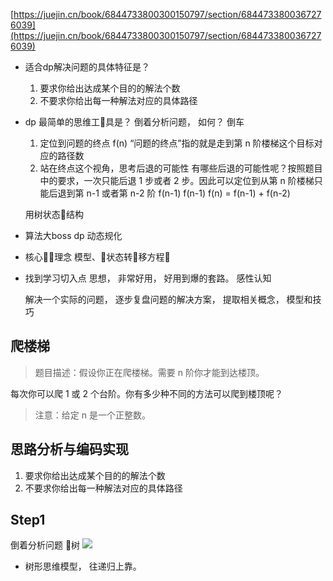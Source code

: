 [https://juejin.cn/book/6844733800300150797/section/6844733800367276039](https://juejin.cn/book/6844733800300150797/section/6844733800367276039)

- 适合dp解决问题的具体特征是？
  1. 要求你给出达成某个目的的解法个数
  2. 不要求你给出每一种解法对应的具体路径

- dp 最简单的思维工具是？
  倒着分析问题， 如何？ 倒车
  1. 定位到问题的终点
  f(n)  “问题的终点”指的就是走到第 n 阶楼梯这个目标对应的路径数
  2. 站在终点这个视角，思考后退的可能性
  有哪些后退的可能性呢？按照题目中的要求，一次只能后退 1 步或者 2 步。因此可以定位到从第 n 阶楼梯只能后退到第 n-1 或者第 n-2 阶
  f(n-1)  f(n-1)
  f(n) = f(n-1) + f(n-2)

  用树状态结构

- 算法大boss
  dp 动态规化
  
- 核心理念
  模型、状态转移方程

- 找到学习切入点
  思想， 非常好用， 好用到爆的套路。
  感性认知

  解决一个实际的问题， 逐步复盘问题的解决方案， 提取相关概念， 模型和技巧

## 爬楼梯
  > 题目描述：假设你正在爬楼梯。需要 n 阶你才能到达楼顶。
  
每次你可以爬 1 或 2 个台阶。你有多少种不同的方法可以爬到楼顶呢？

> 注意：给定 n 是一个正整数。

## 思路分析与编码实现

  1. 要求你给出达成某个目的的解法个数
  2. 不要求你给出每一种解法对应的具体路径

## Step1
  倒着分析问题
  树
  ![](https://p1-jj.byteimg.com/tos-cn-i-t2oaga2asx/gold-user-assets/2020/6/14/172b19913098a464~tplv-t2oaga2asx-watermark.awebp)


- 树形思维模型， 往递归上靠。
